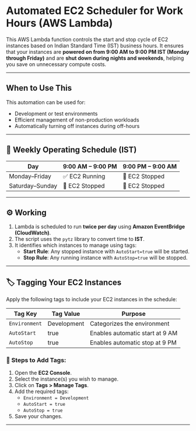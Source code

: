 # Automated EC2 Scheduler for Work Hours (AWS Lambda)

This AWS Lambda function controls the start and stop cycle of EC2 instances based on Indian Standard Time (IST) business hours. It ensures that your instances are **powered on from 9:00 AM to 9:00 PM IST (Monday through Friday)** and are **shut down during nights and weekends**, helping you save on unnecessary compute costs.

---

## When to Use This

This automation can be used for:

- Development or test environments  
- Efficient management of non-production workloads  
- Automatically turning off instances during off-hours  

---

## 📅 Weekly Operating Schedule (IST)

| Day           | 9:00 AM – 9:00 PM | 9:00 PM – 9:00 AM |
|----------------|-------------------|-------------------|
| Monday–Friday  | ✅ EC2 Running     | 🔴 EC2 Stopped    |
| Saturday–Sunday| 🔴 EC2 Stopped    | 🔴 EC2 Stopped    |

---

## ⚙️ Working

1. Lambda is scheduled to run **twice per day** using **Amazon EventBridge (CloudWatch)**.
2. The script uses the `pytz` library to convert time to **IST**.
3. It identifies which instances to manage using tags:
   - **Start Rule**: Any stopped instance with `AutoStart=true` will be started.
   - **Stop Rule**: Any running instance with `AutoStop=true` will be stopped.

---

## 🏷 Tagging Your EC2 Instances

Apply the following tags to include your EC2 instances in the schedule:

| Tag Key       | Tag Value   | Purpose                      |
|---------------|-------------|------------------------------|
| `Environment` | Development | Categorizes the environment  |
| `AutoStart`   | true        | Enables automatic start at 9 AM |
| `AutoStop`    | true        | Enables automatic stop at 9 PM  |

### 📝 Steps to Add Tags:

1. Open the **EC2 Console**.
2. Select the instance(s) you wish to manage.
3. Click on **Tags > Manage Tags**.
4. Add the required tags:
   - `Environment = Development`
   - `AutoStart = true`
   - `AutoStop = true`
5. Save your changes.

---

<!-- ### Architecture 
![ChatGPT Image Apr 5, 2025, 07_45_13 AM](https://github.com/user-attachments/assets/706083f0-ce7c-4168-89d2-debb15074612)
-->
 

 

